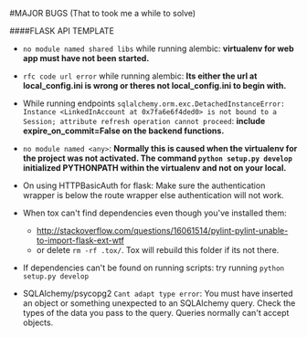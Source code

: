 #MAJOR BUGS (That to took me a while to solve)

####FLASK API TEMPLATE
* ```no module named shared libs``` while running alembic: **virtualenv for web app must have not been started.**

* ```rfc code url error``` while running alembic: **Its either the url at local_config.ini is wrong or theres not local_config.ini to begin with.**

* While running endpoints ```sqlalchemy.orm.exc.DetachedInstanceError: Instance <LinkedInAccount at 0x7fa6e6f4ded0> is not bound to a Session; attribute refresh operation cannot proceed```: **include expire_on_commit=False on the backend functions.**

* ```no module named <any>```: **Normally this is caused when the virtualenv for the project was not activated. The command `python setup.py develop` initialized PYTHONPATH within the virtualenv and not on your local.**

* On using HTTPBasicAuth for flask: Make sure the authentication wrapper is below the route wrapper else authentication will not work.


* When tox can't find dependencies even though you've installed them:
  * http://stackoverflow.com/questions/16061514/pylint-pylint-unable-to-import-flask-ext-wtf
  * or delete ```rm -rf .tox/```. Tox will rebuild this folder if its not there.


* If dependencies can't be found on running scripts: try running ```python setup.py develop```

* SQLAlchemy/psycopg2 ```Cant adapt type error```: You must have inserted an object or something unexpected to an SQLAlchemy query. Check the types of the data you pass to the query. Queries normally can't accept objects.
